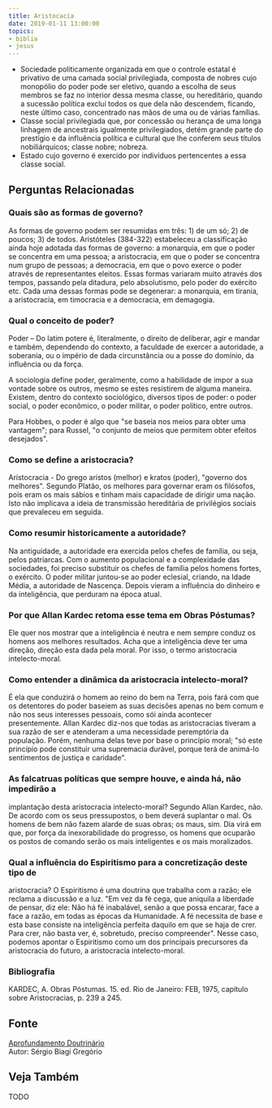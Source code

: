 ```yaml
---
title: Aristocacia
date: 2019-01-11 13:00:00
topics: 
- biblia
- jesus
---
```


* Sociedade politicamente organizada em que o controle estatal é privativo de uma camada social privilegiada, composta de nobres cujo monopólio do poder pode ser eletivo, quando a escolha de seus membros se faz no interior dessa mesma classe, ou hereditário, quando a sucessão política exclui todos os que dela não descendem, ficando, neste último caso, concentrado nas mãos de uma ou de várias famílias.
* Classe social privilegiada que, por concessão ou herança de uma longa linhagem de ancestrais igualmente privilegiados, detém grande parte do prestígio e da influência política e cultural que lhe conferem seus títulos nobiliárquicos; classe nobre; nobreza.
* Estado cujo governo é exercido por indivíduos pertencentes a essa classe social.

## Perguntas Relacionadas

### Quais são as formas de governo?
As formas de governo podem ser resumidas em três: 1) de um só; 2) de
poucos; 3) de todos. Aristóteles (384-322) estabeleceu a classificação
ainda hoje adotada das formas de governo: a monarquia, em que o
poder se concentra em uma pessoa; a aristocracia, em que o poder se
concentra num grupo de pessoas; a democracia, em que o povo exerce o
poder através de representantes eleitos. Essas formas variaram muito
através dos tempos, passando pela ditadura, pelo absolutismo, pelo poder
do exército etc. Cada uma dessas formas pode se degenerar: a monarquia,
em tirania, a aristocracia, em timocracia e a democracia, em
demagogia.

### Qual o conceito de poder?
Poder – Do latim potere é, literalmente, o direito de deliberar,
agir e mandar e também, dependendo do contexto, a faculdade de exercer a
autoridade, a soberania, ou o império de dada circunstância ou a posse
do domínio, da influência ou da força.

A sociologia define poder, geralmente, como a habilidade de impor a
sua vontade sobre os outros, mesmo se estes resistirem de alguma
maneira. Existem, dentro do contexto sociológico, diversos tipos de
poder: o poder social, o poder econômico, o poder militar, o poder
político, entre outros.

Para Hobbes, o poder é algo que "se baseia nos meios para obter uma
vantagem"; para Russel, "o conjunto de meios que permitem obter efeitos
desejados".

### Como se define a aristocracia?
Aristocracia - Do grego aristos (melhor) e kratos (poder),
"governo dos melhores". Segundo Platão, os melhores para governar eram
os filósofos, pois eram os mais sábios e tinham mais capacidade de
dirigir uma nação. Isto não implicava a ideia de transmissão hereditária
de privilégios sociais que prevaleceu em seguida.

### Como resumir historicamente a autoridade?
Na antiguidade, a autoridade era exercida pelos chefes de família, ou
seja, pelos patriarcas. Com o aumento populacional e a complexidade das
sociedades, foi preciso substituir os chefes de família pelos homens
fortes, o exército. O poder militar juntou-se ao poder eclesial,
criando, na Idade Média, a autoridade de Nascença. Depois vieram a
influência do dinheiro e da inteligência, que perduram na época atual.

### Por que Allan Kardec retoma esse tema em Obras Póstumas?
Ele quer nos mostrar que a inteligência é neutra e nem sempre conduz os
homens aos melhores resultados. Acha que a inteligência deve ter uma
direção, direção esta dada pela moral. Por isso, o termo aristocracia
intelecto-moral.

### Como entender a dinâmica da aristocracia intelecto-moral?
É ela que conduzirá o homem ao reino do bem na Terra, pois fará com que
os detentores do poder baseiem as suas decisões apenas no bem comum e
não nos seus interesses pessoais, como sói ainda acontecer
presentemente. Allan Kardec diz-nos que todas as aristocracias tiveram a
sua razão de ser e atenderam a uma necessidade peremptória da população.
Porém, nenhuma delas teve por base o princípio moral; "só este princípio
pode constituir uma supremacia durável, porque terá de animá-lo
sentimentos de justiça e caridade".

### As falcatruas políticas que sempre houve, e ainda há, não impedirão a
implantação desta aristocracia intelecto-moral?
Segundo Allan Kardec, não. De acordo com os seus pressupostos, o bem
deverá suplantar o mal. Os homens de bem não fazem alarde de suas obras;
os maus, sim. Dia virá em que, por força da inexorabilidade do
progresso, os homens que ocuparão os postos de comando serão os mais
inteligentes e os mais moralizados.

### Qual a influência do Espiritismo para a concretização deste tipo de
aristocracia?
O Espiritismo é uma doutrina que trabalha com a razão; ele reclama a
discussão e a luz. "Em vez da fé cega, que aniquila a liberdade de
pensar, diz ele: Não há fé inabalável, senão a que possa encarar, face a
face a razão, em todas as épocas da Humanidade. A fé necessita de base e
esta base consiste na inteligência perfeita daquilo em que se haja de
crer. Para crer, não basta ver, é, sobretudo, preciso compreender".
Nesse caso, podemos apontar o Espiritismo como um dos principais
precursores da aristocracia do futuro, a aristocracia
intelecto-moral.


### Bibliografia
KARDEC, A. Obras Póstumas. 15. ed. Rio de Janeiro: FEB, 1975, capítulo
sobre Aristocracias, p. 239 a 245.

## Fonte
[Aprofundamento Doutrinário](https://sites.google.com/view/aprofundamentodoutrinario/aristocracias)  
Autor: Sérgio Biagi Gregório
## Veja Também
TODO

